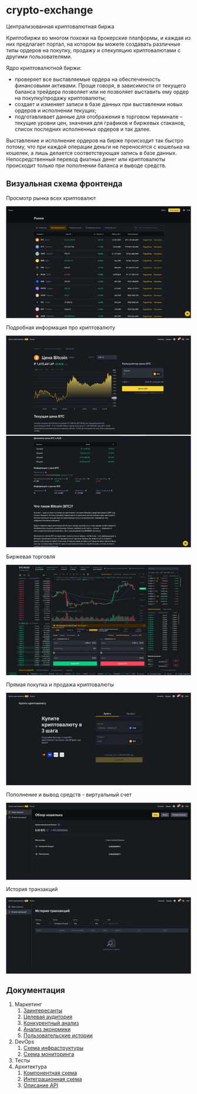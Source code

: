 # crypto-exchange

Централизованная криптовалютная биржа

Криптобиржи во многом похожи на брокерские платформы, и каждая из них предлагает портал, на котором вы можете создавать 
различные типы ордеров на покупку, продажу и спекуляцию криптовалютами с другими пользователями.

Ядро криптовалютной биржи:
* проверяет все выставляемые ордера на обеспеченность финансовыми активами. Проще говоря, в зависимости от текущего 
баланса трейдера позволяет или не позволяет выставить ему ордер на покупку/продажу криптовалюты;
* создает и изменяет записи в базе данных при выставлении новых ордеров и исполнении текущих;
* подготавливает данные для отображения в торговом терминале – текущие уровни цен, значения для графиков и биржевых 
стаканов, список последних исполненных ордеров и так далее.

Выставление и исполнение ордеров на бирже происходит так быстро потому, что при каждой операции деньги не переносятся 
с кошелька на кошелек, а лишь делается соответствующая запись в базе данных. Непосредственный перевод фиатных денег 
или криптовалюты происходит только при пополнении баланса и выводе средств.

## Визуальная схема фронтенда

Просмотр рынка всех криптовалют

![crypto-market](docs/marketing/img/crypto-market.png)

Подробная информация про криптовалюту

![about-crypto-1](docs/marketing/img/about-crypto-1.png)
![about-crypto-2](docs/marketing/img/about-crypto-2.png)

Биржевая торговля

![Crypto-trade](docs/marketing/img/crypto-trade.png)

Прямая покупка и продажа криптовалюты

![buy-crypto](docs/marketing/img/buy-crypto.png)

Пополнение и вывод средств - виртуальный счет

![wallet](docs/marketing/img/wallet.png)

История транзакций

![transaction-history](docs/marketing/img/transaction-history.png)

## Документация

1. Маркетинг
    1. [Заинтересанты](./docs/marketing/stakeholders.md)
    2. [Целевая аудитория](./docs/marketing/target-audience.md)
    3. [Конкурентный анализ](./docs/marketing/concurrency.md)
    4. [Анализ экономики](./docs/marketing/economy.md)
    5. [Пользовательские истории](./docs/marketing/user-stories.md)
2. DevOps
    1. [Схема инфраструктуры](./docs/devops/infrastruture.md)
    2. [Схема мониторинга](./docs/devops/monitoring.md)
3. Тесты
4. Архитектура
    1. [Компонентная схема](./docs/architecture/architecture.md)
    2. [Интеграционная схема](./docs/architecture/integration.md)
    3. [Описание API](./docs/architecture/api.md)